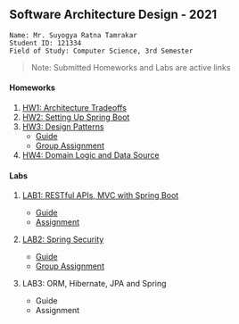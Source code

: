 ## Software Architecture Design - 2021

```
Name: Mr. Suyogya Ratna Tamrakar
Student ID: 121334
Field of Study: Computer Science, 3rd Semester
```

>Note: Submitted Homeworks and Labs are active links

#### Homeworks
1. [HW1: Architecture Tradeoffs](https://github.com/Suyogyart/SAD-2021/tree/master/HW1)
2. [HW2: Setting Up Spring Boot](https://github.com/Suyogyart/SAD-2021/tree/master/HW2)
3. [HW3: Design Patterns](https://github.com/Suyogyart/SAD-2021/tree/master/HW3) 
    * [Guide](https://github.com/Suyogyart/SAD-2021/tree/master/HW3/design-patterns) 
    * [Group Assignment](https://github.com/shubhanginigon/Bid-Buy-Sell-Project)
4. [HW4: Domain Logic and Data Source](https://github.com/Suyogyart/SAD-2021/tree/master/HW4) 

#### Labs
1. [LAB1: RESTful APIs, MVC with Spring Boot](https://github.com/Suyogyart/SAD-2021/tree/master/LAB1)
    * [Guide](https://github.com/Suyogyart/SAD-2021/tree/master/LAB1/Lab1_Guide)
    * [Assignment](https://github.com/Suyogyart/SAD-2021/tree/master/LAB1/Lab1)
   
2. [LAB2: Spring Security](https://github.com/Suyogyart/SAD-2021/tree/master/LAB2/Lab2_Guide)
    * [Guide](https://github.com/Suyogyart/SAD-2021/tree/master/LAB2/Lab2_Guide)
    * [Group Assignment](https://github.com/shubhanginigon/Bid-Buy-Sell-Project)
   
3. LAB3: ORM, Hibernate, JPA and Spring
   * Guide
   * Assignment
